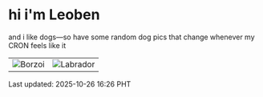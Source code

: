 # hi i'm Leoben

and i like dogs—so have some random dog pics that change whenever my CRON feels like it

|  |  |
|--------|----------|
| ![Borzoi](https://random-dog-vercel.vercel.app/api/random-borzoi?v=1761467175) | ![Labrador](https://random-dog-vercel.vercel.app/api/random-labrador?v=1761467175) |

Last updated: 2025-10-26 16:26 PHT
